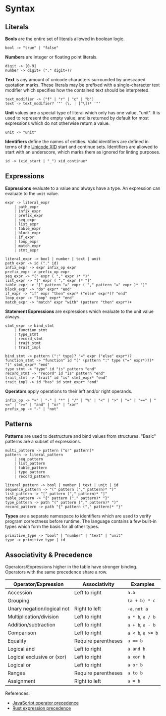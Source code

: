 # Syntax

## Literals

**Bools** are the entire set of literals allowed in boolean logic.  
```
bool -> "true" | "false"
```

**Numbers** are integer or floating point literals.  
```
digit -> [0-9]
number -> digit+ ("." digit+)?
```

**Text** is any amount of unicode characters surrounded by unescaped quotation marks. These literals may be prefixed with a single-character text modifier which specifies how the contained text should be interpreted.  
```
text_modifier -> ("f" | "r" | "c" | "b")
text -> text_modifier? '"' (\. | [^\])* '"'
```  

**Unit** values are a special type of literal which only has one value, "unit". It is used to represent the empty value, and is returned by default for most expressions which do not otherwise return a value.
```
unit -> "unit"
```

**Identifiers** define the names of entities. Valid identifiers are defined in terms of the [Unicode XID](https://www.unicode.org/reports/tr31/tr31-39.html#D1) start and continue sets. Identifiers are allowed to start with an underscore, which marks them as ignored for linting purposes.  
```
id -> (xid_start | "_") xid_continue*
```

## Expressions

**Expressions** evaluate to a value and always have a type. An expression can evaluate to the `unit` value.  
```
expr -> literal_expr
    | path_expr
    | infix_expr
    | prefix_expr
    | seq_expr
    | list_expr
    | table_expr
    | block_expr
    | if_expr
    | loop_expr
    | match_expr
    | stmt_expr

literal_expr -> bool | number | text | unit
path_expr -> id ("." id)
infix_expr -> expr infix_op expr
prefix_expr -> prefix_op expr
seq_expr -> "(" expr ( "," expr )* ")"
list_expr -> "[" expr ( "," expr )* "]"
table_expr -> "[" pattern "=" expr ( "," pattern "=" expr )* "]"
block_expr -> "do" expr* "end"
if_expr -> "if" expr "then" expr* ("else" expr*)? "end"
loop_expr -> "loop" expr* "end"
match_expr -> "match" expr "with" (pattern "then" expr*)+
```

**Statement Expressions** are expressions which evaluate to the unit value always.
```
stmt_expr -> bind_stmt
    | function_stmt
    | type_stmt
    | record_stmt
    | trait_stmt
    | trait_impl

bind_stmt -> pattern (":" type)? "=" expr ("else" expr*)?
function_stmt -> "function" id "(" (pattern ":" type ("=" expr*)?)* ")" stmt_expr* "end"
type_stmt -> "type" id "is" pattern "end"
record_stmt -> "record" id "is" pattern "end"
trait_stmt -> "trait" id "is" stmt_expr* "end"
trait_impl -> id "has" id stmt_expr* "end"
```

**Operators** apply operations to their left and/or right operands.
```
infix_op -> "+" | "-" | "*" | "/" | "%" | "<" | ">" | "=" | "==" | "<=" | ">=" | "and" | "or" | "xor"
prefix_op -> "-" | "not"
```

## Patterns

**Patterns** are used to destructure and bind values from structures. "Basic" patterns are a subset of expressions.  
```
multi_pattern -> pattern ("or" pattern)*
pattern -> literal_pattern 
    | seq_pattern
    | list_pattern
    | table_pattern
    | type_pattern
    | record_pattern 

literal_pattern -> bool | number | text | unit | id
sequence_pattern -> "(" pattern ("," pattern)* ")"
list_pattern -> "[" pattern ("," pattern)* "]"
table_pattern -> "{" pattern ("," pattern)* "}"
type_pattern -> path "(" pattern ("," pattern)* ")"
record_pattern -> path "{" pattern ("," pattern)* "}"
```

**Types** are a separate namespace to identifiers which are used to verify program correctness before runtime. The language contains a few built-in types which form the basis for all other types.  
```
primitive_type -> "bool" | "number" | "text" | "unit"
type -> primitive_type | id
```

## Associativity & Precedence

Operators/Expressions higher in the table have stronger binding.  
Operators with the same precedence share a row.

| Operator/Expression        | Associativity       | Examples          |
| -------------------------- | ------------------- | ----------------- |
| Accession                  | Left to right       | `a.b`             |
| Grouping                   |                     | `(a + b) * c`     |
| Unary negation/logical not | Right to left       | `-a`, `not a`     |
| Multiplication/division    | Left to right       | `a * b`, `a / b`  |
| Addition/subtraction       | Left to right       | `a + b`, `a - b`  |
| Comparison                 | Left to right       | `a < b`, `a >= b` |
| Equality                   | Require parentheses | `a == b`          |
| Logical and                | Left to right       | `a and b`         |
| Logical exclusive or (xor) | Left to right       | `a xor b`         |
| Logical or                 | Left to right       | `a or b`          |
| Ranges                     | Require parentheses | `a to b`          |
| Assignment                 | Right to left       | `a = b`           |

References:
- [JavaScript operator precedence](https://developer.mozilla.org/en-US/docs/Web/JavaScript/Reference/Operators/Operator_precedence)
- [Rust expression precedence](https://doc.rust-lang.org/reference/expressions.html)
